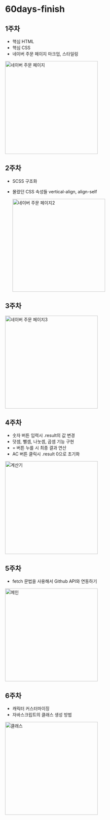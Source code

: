 # 60days-finish

## 1주차

- 핵심 HTML
- 핵심 CSS
- 네이버 주문 페이지 마크업, 스타일링

<img width="300px"  alt="네이버 주문 페이지" src="https://user-images.githubusercontent.com/25981278/148375064-9d4c6c7a-b425-4e14-b992-b36465663301.png">

## 2주차

- SCSS 구조화
- 몰랐던 CSS 속성들 vertical-align, align-self

  <img width="300px" alt="네이버 주문 페이지2" src="https://user-images.githubusercontent.com/25981278/148684328-df6fedf8-f4ba-4a55-81a7-01927e8600df.png">

## 3주차

<img width="300px" alt="네이버 주문 페이지3" src="https://user-images.githubusercontent.com/25981278/150272916-bd248acc-6b09-45ea-bddc-d78dc09f855f.png">

## 4주차

- 숫자 버튼 입력시 .result의 값 변경
- 덧셈, 뺄셈, 나눗셈, 곱셈 기능 구현
- = 버튼 누를 시 최종 결과 연산
- AC 버튼 클릭시 .result 0으로 초기화

<img width="300px" alt="계산기" src="https://user-images.githubusercontent.com/25981278/150117721-f8755562-434b-40dd-b148-72d8bb2e7334.png">

## 5주차

- fetch 문법을 사용해서 Github API와 연동하기

<img width="300px" alt="메인" src="https://user-images.githubusercontent.com/25981278/154690776-8648a5db-197d-4919-abdc-42471ddea358.png">

## 6주차

- 캐릭터 커스터마이징
- 자바스크립트의 클래스 생성 방법

<img width="300px" alt="클래스" src="https://user-images.githubusercontent.com/25981278/153758868-48977b9d-e861-46eb-88c2-e8ee407b3f72.png">
